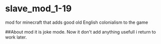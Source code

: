 # slave_mod_1-19
mod for minecraft that adds good old English colonialism to the game

##About mod
it is joke mode. Now it don't add anything usefull i return to work later.
